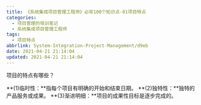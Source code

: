 ```yaml
---
title: 《系统集成项目管理工程师》必背100个知识点-01项目特点
categories:
  - 项目管理的培训笔记
  - 系统集成项目管理工程师
tags:
  - 项目特点
abbrlink: System-Integration-Project-Management/d9eb
date: 2021-04-21 21:14:04
updated: 2021-04-21 21:14:04
---
```


项目的特点有哪些？

**(1)临时性：**指每个项目有明确的开始和结束日期。
**(2)独特性：**独特的产品服务或成果。
**(3)渐进明细：**项目的成果性目标是逐步完成的。
